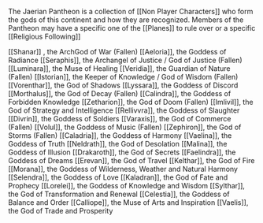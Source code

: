 
The Jaerian Pantheon is a collection of [[Non Player Characters]] who form the gods of this continent and how they are recognized.
Members of the Pantheon may have a specific one of the [[Planes]] to rule over or a specific [[Religious Following]] 

[[Shanar]] , the ArchGod of War (Fallen)
[[Aeloria]], the Goddess of Radiance
[[Seraphis]], the Archangel of Justice / God of Justice (Fallen)
[[Luminara]], the Muse of Healing
[[Veridia]], the Guardian of Nature (Fallen)
[[Istorian]], the Keeper of Knowledge / God of Wisdom (Fallen)
[[Vorenthar]], the God of Shadows
[[Lyssara]], the Goddess of Discord
[[Morthalus]], the God of Decay (Fallen)
[[Calindra]], the Goddess of Forbidden Knowledge
[[Zetharion]], the God of Doom (Fallen)
[[Imlivil]], the God of Strategy and Intelligence
[[Rellivvra]], the Goddess of Slaughter
[[Divrin]], the Goddess of Soldiers
[[Varaxis]], the God of Commerce (Fallen)
[[Volul]], the Goddess of Music (Fallen)
[[Zephiron]], the God of Storms (Fallen)
[[Caladria]], the Goddess of Harmony
[[Vaelina]], the Goddess of Truth
[[Neldrath]], the God of Desolation
[[Malina]], the Goddess of Illusion
[[Drakaroth]], the God of Secrets
[[Faelindra]], the Goddess of Dreams
[[Erevan]], the God of Travel
[[Kelthar]], the God of Fire
[[Morana]], the Goddess of Wilderness, Weather and Natural Harmony
[[Selendra]], the Goddess of Love
[[Kaladran]], the God of Fate and Prophecy
[[Lorelei]], the Goddess of Knowledge and Wisdom
[[Sylthar]], the God of Transformation and Renewal
[[Celestia]], the Goddess of Balance and Order
[[Calliope]], the Muse of Arts and Inspiration
[[Vaelis]], the God of Trade and Prosperity